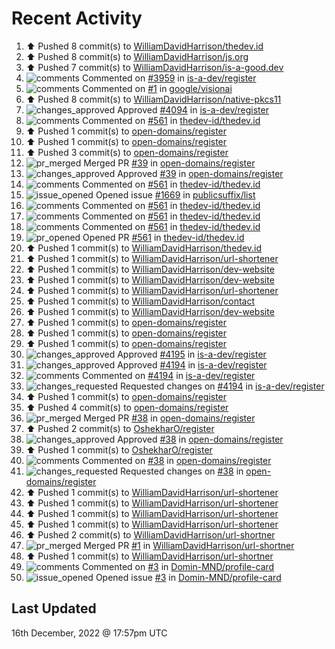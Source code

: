 # Recent Activity

<!--RECENT_ACTIVITY:start-->
1. ⬆️ Pushed 8 commit(s) to [WilliamDavidHarrison/thedev.id](https://github.com/WilliamDavidHarrison/thedev.id)
2. ⬆️ Pushed 8 commit(s) to [WilliamDavidHarrison/js.org](https://github.com/WilliamDavidHarrison/js.org)
3. ⬆️ Pushed 7 commit(s) to [WilliamDavidHarrison/is-a-good.dev](https://github.com/WilliamDavidHarrison/is-a-good.dev)
4. ![comments](https://cdn.jsdelivr.net/gh/Readme-Workflows/Readme-Icons@main/icons/octicons/Comment.svg) Commented on [#3959](https://github.com/is-a-dev/register/pull/3959#issuecomment-1354712506) in [is-a-dev/register](https://github.com/is-a-dev/register)
5. ![comments](https://cdn.jsdelivr.net/gh/Readme-Workflows/Readme-Icons@main/icons/octicons/Comment.svg) Commented on [#1](https://github.com/google/visionai/pull/1#issuecomment-1354712111) in [google/visionai](https://github.com/google/visionai)
6. ⬆️ Pushed 8 commit(s) to [WilliamDavidHarrison/native-pkcs11](https://github.com/WilliamDavidHarrison/native-pkcs11)
7. ![changes_approved](https://cdn.jsdelivr.net/gh/Readme-Workflows/Readme-Icons@main/icons/octicons/ApprovedChanges.svg) Approved [#4094](https://github.com/is-a-dev/register/pull/4094#pullrequestreview-1220600478) in [is-a-dev/register](https://github.com/is-a-dev/register)
8. ![comments](https://cdn.jsdelivr.net/gh/Readme-Workflows/Readme-Icons@main/icons/octicons/Comment.svg) Commented on [#561](https://github.com/thedev-id/thedev.id/pull/561#issuecomment-1354495429) in [thedev-id/thedev.id](https://github.com/thedev-id/thedev.id)
9. ⬆️ Pushed 1 commit(s) to [open-domains/register](https://github.com/open-domains/register)
10. ⬆️ Pushed 1 commit(s) to [open-domains/register](https://github.com/open-domains/register)
11. ⬆️ Pushed 3 commit(s) to [open-domains/register](https://github.com/open-domains/register)
12. ![pr_merged](https://cdn.jsdelivr.net/gh/Readme-Workflows/Readme-Icons@main/icons/octicons/PullRequestMerged.svg) Merged PR [#39](https://github.com/open-domains/register/pull/39) in [open-domains/register](https://github.com/open-domains/register)
13. ![changes_approved](https://cdn.jsdelivr.net/gh/Readme-Workflows/Readme-Icons@main/icons/octicons/ApprovedChanges.svg) Approved [#39](https://github.com/open-domains/register/pull/39#pullrequestreview-1220512722) in [open-domains/register](https://github.com/open-domains/register)
14. ![comments](https://cdn.jsdelivr.net/gh/Readme-Workflows/Readme-Icons@main/icons/octicons/Comment.svg) Commented on [#561](https://github.com/thedev-id/thedev.id/pull/561#issuecomment-1354432769) in [thedev-id/thedev.id](https://github.com/thedev-id/thedev.id)
15. ![issue_opened](https://cdn.jsdelivr.net/gh/Readme-Workflows/Readme-Icons@main/icons/octicons/IssueOpened.svg) Opened issue [#1669](https://github.com/publicsuffix/list/issues/1669) in [publicsuffix/list](https://github.com/publicsuffix/list)
16. ![comments](https://cdn.jsdelivr.net/gh/Readme-Workflows/Readme-Icons@main/icons/octicons/Comment.svg) Commented on [#561](https://github.com/thedev-id/thedev.id/pull/561#issuecomment-1354327534) in [thedev-id/thedev.id](https://github.com/thedev-id/thedev.id)
17. ![comments](https://cdn.jsdelivr.net/gh/Readme-Workflows/Readme-Icons@main/icons/octicons/Comment.svg) Commented on [#561](https://github.com/thedev-id/thedev.id/pull/561#issuecomment-1354321458) in [thedev-id/thedev.id](https://github.com/thedev-id/thedev.id)
18. ![comments](https://cdn.jsdelivr.net/gh/Readme-Workflows/Readme-Icons@main/icons/octicons/Comment.svg) Commented on [#561](https://github.com/thedev-id/thedev.id/pull/561#issuecomment-1354306983) in [thedev-id/thedev.id](https://github.com/thedev-id/thedev.id)
19. ![pr_opened](https://cdn.jsdelivr.net/gh/Readme-Workflows/Readme-Icons@main/icons/octicons/PullRequestOpened.svg) Opened PR [#561](https://github.com/thedev-id/thedev.id/pull/561) in [thedev-id/thedev.id](https://github.com/thedev-id/thedev.id)
20. ⬆️ Pushed 1 commit(s) to [WilliamDavidHarrison/thedev.id](https://github.com/WilliamDavidHarrison/thedev.id)
21. ⬆️ Pushed 1 commit(s) to [WilliamDavidHarrison/url-shortener](https://github.com/WilliamDavidHarrison/url-shortener)
22. ⬆️ Pushed 1 commit(s) to [WilliamDavidHarrison/dev-website](https://github.com/WilliamDavidHarrison/dev-website)
23. ⬆️ Pushed 1 commit(s) to [WilliamDavidHarrison/dev-website](https://github.com/WilliamDavidHarrison/dev-website)
24. ⬆️ Pushed 1 commit(s) to [WilliamDavidHarrison/url-shortener](https://github.com/WilliamDavidHarrison/url-shortener)
25. ⬆️ Pushed 1 commit(s) to [WilliamDavidHarrison/contact](https://github.com/WilliamDavidHarrison/contact)
26. ⬆️ Pushed 1 commit(s) to [WilliamDavidHarrison/dev-website](https://github.com/WilliamDavidHarrison/dev-website)
27. ⬆️ Pushed 1 commit(s) to [open-domains/register](https://github.com/open-domains/register)
28. ⬆️ Pushed 1 commit(s) to [open-domains/register](https://github.com/open-domains/register)
29. ⬆️ Pushed 1 commit(s) to [open-domains/register](https://github.com/open-domains/register)
30. ![changes_approved](https://cdn.jsdelivr.net/gh/Readme-Workflows/Readme-Icons@main/icons/octicons/ApprovedChanges.svg) Approved [#4195](https://github.com/is-a-dev/register/pull/4195#pullrequestreview-1220324266) in [is-a-dev/register](https://github.com/is-a-dev/register)
31. ![changes_approved](https://cdn.jsdelivr.net/gh/Readme-Workflows/Readme-Icons@main/icons/octicons/ApprovedChanges.svg) Approved [#4194](https://github.com/is-a-dev/register/pull/4194#pullrequestreview-1220323822) in [is-a-dev/register](https://github.com/is-a-dev/register)
32. ![comments](https://cdn.jsdelivr.net/gh/Readme-Workflows/Readme-Icons@main/icons/octicons/Comment.svg) Commented on [#4194](https://github.com/is-a-dev/register/pull/4194#discussion_r1050400144) in [is-a-dev/register](https://github.com/is-a-dev/register)
33. ![changes_requested](https://cdn.jsdelivr.net/gh/Readme-Workflows/Readme-Icons@main/icons/octicons/RequestedChanges.svg) Requested changes on [#4194](https://github.com/is-a-dev/register/pull/4194#pullrequestreview-1220323387) in [is-a-dev/register](https://github.com/is-a-dev/register)
34. ⬆️ Pushed 1 commit(s) to [open-domains/register](https://github.com/open-domains/register)
35. ⬆️ Pushed 4 commit(s) to [open-domains/register](https://github.com/open-domains/register)
36. ![pr_merged](https://cdn.jsdelivr.net/gh/Readme-Workflows/Readme-Icons@main/icons/octicons/PullRequestMerged.svg) Merged PR [#38](https://github.com/open-domains/register/pull/38) in [open-domains/register](https://github.com/open-domains/register)
37. ⬆️ Pushed 2 commit(s) to [OshekharO/register](https://github.com/OshekharO/register)
38. ![changes_approved](https://cdn.jsdelivr.net/gh/Readme-Workflows/Readme-Icons@main/icons/octicons/ApprovedChanges.svg) Approved [#38](https://github.com/open-domains/register/pull/38#pullrequestreview-1220322172) in [open-domains/register](https://github.com/open-domains/register)
39. ⬆️ Pushed 1 commit(s) to [OshekharO/register](https://github.com/OshekharO/register)
40. ![comments](https://cdn.jsdelivr.net/gh/Readme-Workflows/Readme-Icons@main/icons/octicons/Comment.svg) Commented on [#38](https://github.com/open-domains/register/pull/38#discussion_r1050399103) in [open-domains/register](https://github.com/open-domains/register)
41. ![changes_requested](https://cdn.jsdelivr.net/gh/Readme-Workflows/Readme-Icons@main/icons/octicons/RequestedChanges.svg) Requested changes on [#38](https://github.com/open-domains/register/pull/38#pullrequestreview-1220321928) in [open-domains/register](https://github.com/open-domains/register)
42. ⬆️ Pushed 1 commit(s) to [WilliamDavidHarrison/url-shortener](https://github.com/WilliamDavidHarrison/url-shortener)
43. ⬆️ Pushed 1 commit(s) to [WilliamDavidHarrison/url-shortener](https://github.com/WilliamDavidHarrison/url-shortener)
44. ⬆️ Pushed 1 commit(s) to [WilliamDavidHarrison/url-shortener](https://github.com/WilliamDavidHarrison/url-shortener)
45. ⬆️ Pushed 1 commit(s) to [WilliamDavidHarrison/url-shortener](https://github.com/WilliamDavidHarrison/url-shortener)
46. ⬆️ Pushed 2 commit(s) to [WilliamDavidHarrison/url-shortner](https://github.com/WilliamDavidHarrison/url-shortner)
47. ![pr_merged](https://cdn.jsdelivr.net/gh/Readme-Workflows/Readme-Icons@main/icons/octicons/PullRequestMerged.svg) Merged PR [#1](https://github.com/WilliamDavidHarrison/url-shortner/pull/1) in [WilliamDavidHarrison/url-shortner](https://github.com/WilliamDavidHarrison/url-shortner)
48. ⬆️ Pushed 1 commit(s) to [WilliamDavidHarrison/url-shortner](https://github.com/WilliamDavidHarrison/url-shortner)
49. ![comments](https://cdn.jsdelivr.net/gh/Readme-Workflows/Readme-Icons@main/icons/octicons/Comment.svg) Commented on [#3](https://github.com/Domin-MND/profile-card/issues/3#issuecomment-1354222626) in [Domin-MND/profile-card](https://github.com/Domin-MND/profile-card)
50. ![issue_opened](https://cdn.jsdelivr.net/gh/Readme-Workflows/Readme-Icons@main/icons/octicons/IssueOpened.svg) Opened issue [#3](https://github.com/Domin-MND/profile-card/issues/3) in [Domin-MND/profile-card](https://github.com/Domin-MND/profile-card)
<!--RECENT_ACTIVITY:end-->

## Last Updated
<!--RECENT_ACTIVITY:last_update-->
16th December, 2022 @ 17:57pm UTC
<!--RECENT_ACTIVITY:last_update_end-->
